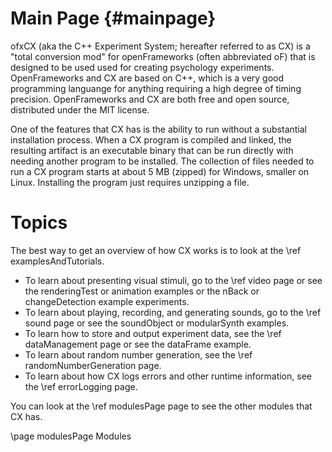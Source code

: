 Main Page                         {#mainpage}
=========

ofxCX (aka the C++ Experiment System; hereafter referred to as CX) is a "total conversion mod" for openFrameworks (often abbreviated oF) that 
is designed to be used used for creating psychology experiments. OpenFrameworks and CX are based on C++, which
is a very good programming languange for anything requiring a high degree of timing precision. OpenFrameworks 
and CX are both free and open source, distributed under the MIT license.

One of the features that CX has is the ability to run without a substantial installation process.
When a CX program is compiled and linked, the resulting artifact is an executable binary that can be run directly with needing another program to be installed.
The collection of files needed to run a CX program starts at about 5 MB (zipped) for Windows, smaller on Linux. Installing the program just requires unzipping a file.


Topics
===========

The best way to get an overview of how CX works is to look at the \ref examplesAndTutorials.

+ To learn about presenting visual stimuli, go to the \ref video page or see the renderingTest or animation examples or the nBack or changeDetection example experiments.
+ To learn about playing, recording, and generating sounds, go to the \ref sound page or see the soundObject or modularSynth examples.
+ To learn how to store and output experiment data, see the \ref dataManagement page or see the dataFrame example.
+ To learn about random number generation, see the \ref randomNumberGeneration page.
+ To learn about how CX logs errors and other runtime information, see the \ref errorLogging page.

You can look at the \ref modulesPage page to see the other modules that CX has.

\page modulesPage Modules


